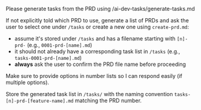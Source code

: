Please generate tasks from the PRD using /ai-dev-tasks/generate-tasks.md

If not explicitly told which PRD to use, generate a list of PRDs and ask the user to select one under `/tasks` or create a new one using `create-prd.md`:
- assume it's stored under `/tasks` and has a filename starting with `[n]-prd-` (e.g., `0001-prd-[name].md`)
- it should not already have a corresponding task list in `/tasks` (e.g., `tasks-0001-prd-[name].md`)
- **always** ask the user to confirm the PRD file name before proceeding

Make sure to provide options in number lists so I can respond easily (if multiple options).

Store the generated task list in `/tasks/` with the naming convention `tasks-[n]-prd-[feature-name].md` matching the PRD number.


